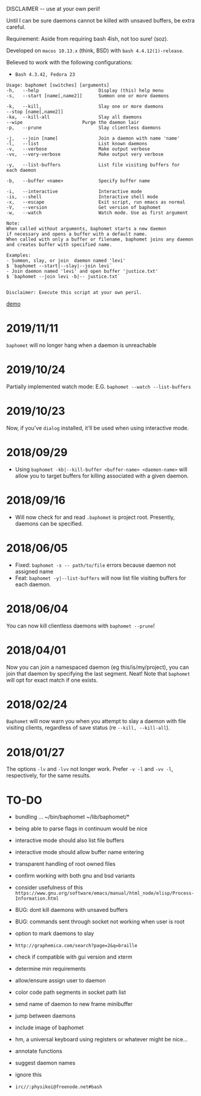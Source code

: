 

DISCLAIMER -- use at your own peril!

Until I can be sure daemons cannot be killed with unsaved buffers, be extra careful.

Requirement: Aside from requiring bash 4ish, not too sure! (soz).

Developed on `macos 10.13.x` (think, BSD) with `bash 4.4.12(1)-release`.

Believed to work with the following configurations:
* `Bash 4.3.42, Fedora 23`


```text
Usage: baphomet [switches] [arguments]
-h,   --help                      Display (this) help menu
-s,   --start [name[,name2]]      Summon one or more daemons

-k,   --kill,                     Slay one or more daemons
--stop [name[,name2]]
-ka,  --kill-all                  Slay all daemons
--wipe                      Purge the daemon lair
-p,   --prune                     Slay clientless daemons

-j,   --join [name]               Join a daemon with name 'name'
-l,   --list                      List known daemons
-v,   --verbose                   Make output verbose
-vv,  --very-verbose              Make output very verbose

-y,   --list-buffers              List file visiting buffers for
each daemon

-b,   --buffer <name>             Specify buffer name

-i,   --interactive               Interactive mode
-is,  --shell                     Interactive shell mode
-x,   --escape                    Exit script, run emacs as normal
-V,   --version                   Get version of baphomet
-w,   --watch                     Watch mode. Use as first argument

Note:
When called without arguments, baphomet starts a new daemon
if necessary and opens a buffer with a default name.
When called with only a buffer or filename, baphomet joins any daemon
and creates buffer with specified name.

Examples:
- Summon, slay, or join  daemon named 'levi'
$ `baphomet --start|--slay|--join levi`
- Join daemon named 'levi' and open buffer 'justice.txt'
$ `baphomet --join levi -b|-- justice.txt`


Disclaimer: Execute this script at your own peril.

```
[demo](demo.gif)

2019/11/11
===
`baphomet` will no longer hang when a daemon is unreachable

2019/10/24
===
Partially implemented watch mode: E.G. `baphomet --watch --list-buffers`

2019/10/23
===
Now, if you've `dialog` installed, it'll be used when using interactive mode.


2018/09/29
===
* Using `baphomet -kb|--kill-buffer <buffer-name> <daemon-name>` will allow you to target buffers for killing associated with a given daemon.

2018/09/16
===
* Will now check for and read `.baphomet` is project root. Presently, daemons can be specified.



2018/06/05
===
* Fixed: `baphomet -s -- path/to/file` errors because daemon not assigned name
* Feat: `baphomet -y|--list-buffers` will now list file visiting buffers for each daemon.


2018/06/04
===
You can now kill clientless daemons with `baphomet --prune`!

2018/04/01
===
Now you can join a namespaced daemon (eg this/is/my/project), you can join that daemon by specifying the last segment. Neat! Note that `baphomet` will opt for exact match if one exists.


2018/02/24
===
`Baphomet` will now warn you when you attempt to slay a daemon with file visiting clients, regardless of save status (re `--kill, --kill-all`).


2018/01/27
===
The options `-lv` and `-lvv` not longer work. Prefer `-v -l` and `-vv -l`, respectively, for the same results.



TO-DO
===
* bundling ... ~/bin/baphomet ~/lib/baphomet/*
* being able to parse flags in continuum would be nice
* interactive mode should also list file buffers
* interactive mode should allow buffer name entering
* transparent handling of root owned files
* confirm working with both gnu and bsd variants
* consider usefulness of this `https://www.gnu.org/software/emacs/manual/html_node/elisp/Process-Information.html`
* BUG: dont kill daemons with unsaved buffers
* BUG: commands sent through socket not working when user is root
* option to mark daemons to slay
* `http://graphemica.com/search?page=2&q=braille`
* check if compatible with gui version and xterm
* determine min requirements
* allow/ensure assign user to daemon
* color code path segments in socket path list
* send name of daemon to new frame minibuffer
* jump between daemons
* include image of baphomet
* hm, a universal keyboard using registers or whatever might be nice...
* annotate functions
* suggest daemon names

* ignore this
* `irc//:physikoi@freenode.net#bash`
